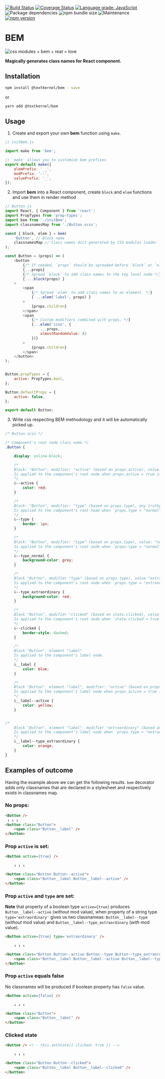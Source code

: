 [![Build Status](https://travis-ci.com/textkernel/bem.svg?branch=dev)](https://travis-ci.com/textkernel/bem)
[![Coverage Status](https://coveralls.io/repos/github/textkernel/bem/badge.svg?branch=dev)](https://coveralls.io/github/textkernel/bem?branch=dev)
[![Language grade: JavaScript](https://img.shields.io/lgtm/grade/javascript/g/textkernel/bem.svg?logo=lgtm&logoWidth=18)](https://lgtm.com/projects/g/textkernel/bem/context:javascript)
![Package dependencies](https://img.shields.io/david/textkernel/bem.svg?style=flat)
![npm bundle size](https://img.shields.io/bundlephobia/minzip/@textkernel/bem.svg)
![Maintenance](https://img.shields.io/maintenance/yes/2019.svg)
[![npm version](https://img.shields.io/npm/v/@textkernel/bem.svg)](https://www.npmjs.com/package/@textkernel/bem)

BEM
===

![css modules + bem + reat = love](https://raw.githubusercontent.com/textkernel/bem/dev/docs/logo.svg?sanitize=true)

**Magically generates class names for React component.**

Installation
------------

```sh
npm install @textkernel/bem --save
```
or
```sh
yarn add @textkernel/bem
```


Usage
-----

1. Create and export your own **bem** function using `make`.

```js
// initBem.js

import make from 'bem';

// `make` allows you to customize bem prefixes
export default make({
    elemPrefix: '__',
    modPrefix: '--',
    valuePrefix: '_',
});
```

2. Import **bem** into a React component, create `block` and `elem` functions and use them in render method

```js
// Button.js
import React, { Component } from 'react';
import PropTypes from 'prop-types';
import bem from './initBem';
import classnamesMap from './Button.scss';

const { block, elem } = bem(
    'Button', // Block name
    classnamesMap // Class names dict generated by CSS modules loader
);

const Button = (props) => (
    <button
        {/* If needed, `props` should be spreaded before `block` or `elem in order to avoid className overwrite. */}
        {...props}
        {/* Spread `block` to add class names to the top level node */}
        { ...block(props) }
    >
        <span
            {/* Spread `elem` to add class names to an element. */}
            { ...elem('label', props) }
        >
            {props.children}
        </span>
        <span
            {/* Custom modifiers combined with props. */}
            {...elem('icon', {
                ...props,
                almostRandomValue: 42
            })}
        >
            {props.children}
        </span>
    </button>
);


Button.propTypes = {
    active: PropTypes.bool,
};

Button.defaultProps = {
    active: false,
};

export default Button;
```

3. Write css respecting BEM methodology and it will be automatically picked up.

```css
/* Button.scss */

/* Component's root node class name */
.Button {

    display: inline-block;

    /*
    Block: "Button", modifier: "active" (based on props.active), value: true.
    Is applied to the component's root node when props.active = true is set.
    */
    &--active {
        color: red;
    }

    /*
    Block: "Button", modifier: "type" (based on props.type), any truthy value.
    Is applied to the component's root node when `props.type = "normal"` is set.
    */
    &--type {
        border: 1px;
    }

    /*
    Block: "Button", modifier: "type" (based on props.type), value: "normal".
    Is applied to the component's root node when `props.type = "normal"` is set.
    */
    &--type_normal {
        background-color: grey;
    }

    /*
    Block "Button", modifier "type" (based on props.type), value "extraordinary".
    Is applied to the component's root node when `props.type = "extraordinary"` is set.
    */
    &--type_extraordinary {
        background-color: red;
    }

    /*
    Block "Button", modifier "clicked" (based on state.clicked), value true.
    Is applied to the component's root node when `state.clicked = true` is set.
    */
    &--clicked {
        border-style: dashed;
    }

    /*
    Block "Button", element "label"
    Is applied to the component's label node.
    */
    &__label {
        color: blue;
    }

    /*
    Block "Button", element "label", modifier: "active" (based on props.active), value: true.
    Is applied to the component's label node when props.active = true is set.
    */
    &__label--active {
        color: yellow;
    }


/*
    Block "Button", element "label", modifier "extraordinary" (based on props.type), value "extraordinary".
    Is applied to the component's label node when `props.type = "extraordinary"` is set.
    */
    &__label--type_extraordinary {
        color: orange;
    }
}
```

Examples of outcome
-------------------

Having the example above we can get the following results.
`bem` decorator adds only classnames that are declared in a stylesheet and
respectively exists in classnames map.

### No props:
```html
<Button />
 ↓ ↓ ↓
<button class="Button">
    <span class="Button__label" />
</button>
```

### Prop `active` is set:

```html
<Button active={true} />

    ↓ ↓ ↓

<button class="Button Button--active">
    <span class="Button__label Button__label--active" />
</button>
```

### Prop `active` and `type` are set:

**Note** that property of a boolean type `active={true}` produces `Button__label--active` (*without* mod value), when property of a string type `type='extraordinary'` gives us two classnameas: `Button__label--type` (*without* mod value) and `Button__label--type_extraordinary` (*with* mod value).

```html
<Button active={true} type='extraordinary' />

    ↓ ↓ ↓

<button class="Button Button--active Button--type Button--type_extraordinary">
    <span class="Button__label Button__label--active Button__label--type Button__label--type_extraordinary" />
</button>
```

### Prop `active` equals false

No classnames will be produced if boolean property has `false` value.
```html
<Button active={false} />

    ↓ ↓ ↓

<button class="Button">
    <span class="Button__label" />
</button>
```

### Clicked state
```html
<Button /> <!-- this.setState({ clicked: true }) -->

    ↓ ↓ ↓

<button class="Button Button--clicked">
    <span class="Button__label Button__label--clicked" />
</button>
```
